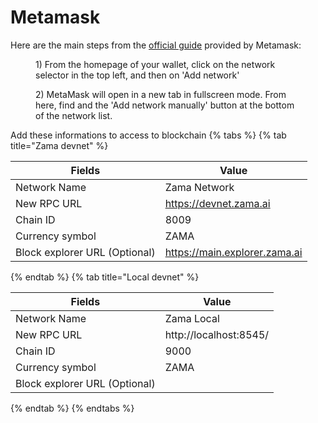 # Metamask

Here are the main steps from the [official guide](https://support.metamask.io/hc/en-us/articles/360043227612-How-to-add-a-custom-network-RPC) provided by Metamask:

<figure><img src=".gitbook/assets/metamask_add_network.gif" alt=""><figcaption>
1) From the homepage of your wallet, click on the network selector in the top left, and then on 'Add network'
</figcaption></figure>

<figure><img src=".gitbook/assets/metamask_add_network2.gif" alt=""><figcaption>
2) MetaMask will open in a new tab in fullscreen mode. From here, find and the 'Add network manually' button at the bottom of the network list.</figcaption></figure>

Add these informations to access to blockchain
{% tabs %}
{% tab title="Zama devnet" %}

| Fields                        | Value                         |
| ----------------------------- | ----------------------------- |
| Network Name                  | Zama Network                  |
| New RPC URL                   | https://devnet.zama.ai        |
| Chain ID                      | 8009                          |
| Currency symbol               | ZAMA                          |
| Block explorer URL (Optional) | https://main.explorer.zama.ai |

{% endtab %}
{% tab title="Local devnet" %}

| Fields                        | Value                  |
| ----------------------------- | ---------------------- |
| Network Name                  | Zama Local             |
| New RPC URL                   | http://localhost:8545/ |
| Chain ID                      | 9000                   |
| Currency symbol               | ZAMA                   |
| Block explorer URL (Optional) |                        |

{% endtab %}
{% endtabs %}
